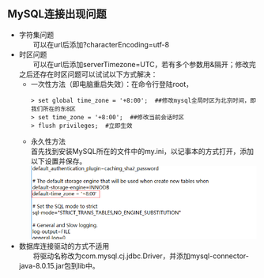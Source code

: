 ## MySQL连接出现问题
+ 字符集问题  
&emsp;&emsp;可以在url后添加?characterEncoding=utf-8
+ 时区问题  
&emsp;&emsp;可以在url后添加serverTimezone=UTC，若有多个参数用&隔开；修改完之后还存在时区问题可以试试以下方式解决：
  + 一次性方法（即电脑重启失效）：在命令行登陆root，
    ```
    > set global time_zone = '+8:00';  ##修改mysql全局时区为北京时间，即我们所在的东8区
    > set time_zone = '+8:00';  ##修改当前会话时区
    > flush privileges;  #立即生效
    ```
  + 永久性方法  
  首先找到安装MySQL所在的文件中的my.ini，以记事本的方式打开，添加以下设置并保存。  
  ![配置my.ini](https://github.com/xiaofanxin/image/blob/master/%E9%85%8D%E7%BD%AEmy.ini.png?raw=true)
+ 数据库连接驱动的方式不适用  
&emsp;&emsp;将驱动名称改为com.mysql.cj.jdbc.Driver，并添加mysql-connector-java-8.0.15.jar包到lib中。


